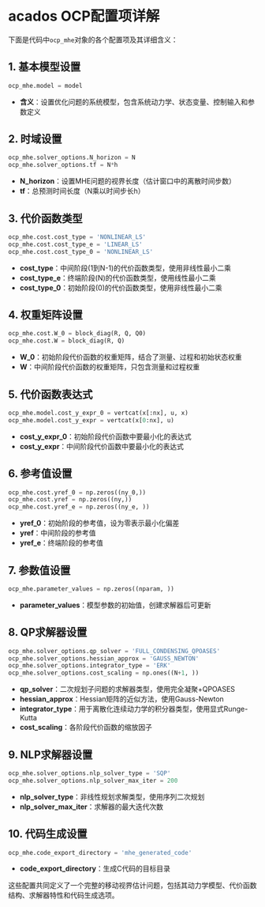 # acados OCP配置项详解

下面是代码中`ocp_mhe`对象的各个配置项及其详细含义：

## 1. 基本模型设置
```python
ocp_mhe.model = model
```
- **含义**：设置优化问题的系统模型，包含系统动力学、状态变量、控制输入和参数定义

## 2. 时域设置
```python
ocp_mhe.solver_options.N_horizon = N
ocp_mhe.solver_options.tf = N*h
```
- **N_horizon**：设置MHE问题的视界长度（估计窗口中的离散时间步数）
- **tf**：总预测时间长度（N乘以时间步长h）

## 3. 代价函数类型
```python
ocp_mhe.cost.cost_type = 'NONLINEAR_LS'
ocp_mhe.cost.cost_type_e = 'LINEAR_LS'
ocp_mhe.cost.cost_type_0 = 'NONLINEAR_LS'
```
- **cost_type**：中间阶段(1到N-1)的代价函数类型，使用非线性最小二乘
- **cost_type_e**：终端阶段(N)的代价函数类型，使用线性最小二乘
- **cost_type_0**：初始阶段(0)的代价函数类型，使用非线性最小二乘

## 4. 权重矩阵设置
```python
ocp_mhe.cost.W_0 = block_diag(R, Q, Q0)
ocp_mhe.cost.W = block_diag(R, Q)
```
- **W_0**：初始阶段代价函数的权重矩阵，结合了测量、过程和初始状态权重
- **W**：中间阶段代价函数的权重矩阵，只包含测量和过程权重

## 5. 代价函数表达式
```python
ocp_mhe.model.cost_y_expr_0 = vertcat(x[:nx], u, x)
ocp_mhe.model.cost_y_expr = vertcat(x[0:nx], u)
```
- **cost_y_expr_0**：初始阶段代价函数中要最小化的表达式
- **cost_y_expr**：中间阶段代价函数中要最小化的表达式

## 6. 参考值设置
```python
ocp_mhe.cost.yref_0 = np.zeros((ny_0,))
ocp_mhe.cost.yref = np.zeros((ny,))
ocp_mhe.cost.yref_e = np.zeros((ny_e, ))
```
- **yref_0**：初始阶段的参考值，设为零表示最小化偏差
- **yref**：中间阶段的参考值
- **yref_e**：终端阶段的参考值

## 7. 参数值设置
```python
ocp_mhe.parameter_values = np.zeros((nparam, ))
```
- **parameter_values**：模型参数的初始值，创建求解器后可更新

## 8. QP求解器设置
```python
ocp_mhe.solver_options.qp_solver = 'FULL_CONDENSING_QPOASES'
ocp_mhe.solver_options.hessian_approx = 'GAUSS_NEWTON'
ocp_mhe.solver_options.integrator_type = 'ERK'
ocp_mhe.solver_options.cost_scaling = np.ones((N+1, ))
```
- **qp_solver**：二次规划子问题的求解器类型，使用完全凝聚+QPOASES
- **hessian_approx**：Hessian矩阵的近似方法，使用Gauss-Newton
- **integrator_type**：用于离散化连续动力学的积分器类型，使用显式Runge-Kutta
- **cost_scaling**：各阶段代价函数的缩放因子

## 9. NLP求解器设置
```python
ocp_mhe.solver_options.nlp_solver_type = 'SQP'
ocp_mhe.solver_options.nlp_solver_max_iter = 200
```
- **nlp_solver_type**：非线性规划求解类型，使用序列二次规划
- **nlp_solver_max_iter**：求解器的最大迭代次数

## 10. 代码生成设置
```python
ocp_mhe.code_export_directory = 'mhe_generated_code'
```
- **code_export_directory**：生成C代码的目标目录

这些配置共同定义了一个完整的移动视界估计问题，包括其动力学模型、代价函数结构、求解器特性和代码生成选项。